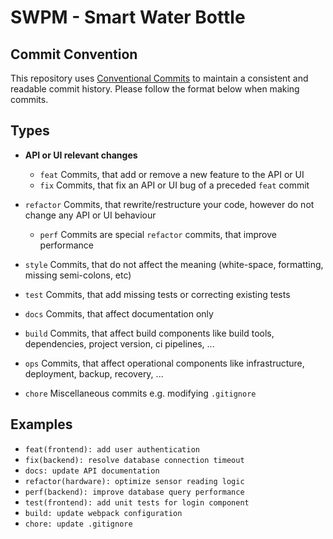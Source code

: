 # SWPM - Smart Water Bottle

## Commit Convention

This repository uses [Conventional Commits](https://www.conventionalcommits.org/) to maintain a consistent and readable commit history. Please follow the format below when making commits.

## Types

- **API or UI relevant changes**
  - `feat` Commits, that add or remove a new feature to the API or UI
  - `fix` Commits, that fix an API or UI bug of a preceded `feat` commit

- `refactor` Commits, that rewrite/restructure your code, however do not change any API or UI behaviour
  - `perf` Commits are special `refactor` commits, that improve performance

- `style` Commits, that do not affect the meaning (white-space, formatting, missing semi-colons, etc)

- `test` Commits, that add missing tests or correcting existing tests

- `docs` Commits, that affect documentation only

- `build` Commits, that affect build components like build tools, dependencies, project version, ci pipelines, ...

- `ops` Commits, that affect operational components like infrastructure, deployment, backup, recovery, ...

- `chore` Miscellaneous commits e.g. modifying `.gitignore`

## Examples

- `feat(frontend): add user authentication`
- `fix(backend): resolve database connection timeout`
- `docs: update API documentation`
- `refactor(hardware): optimize sensor reading logic`
- `perf(backend): improve database query performance`
- `test(frontend): add unit tests for login component`
- `build: update webpack configuration`
- `chore: update .gitignore`